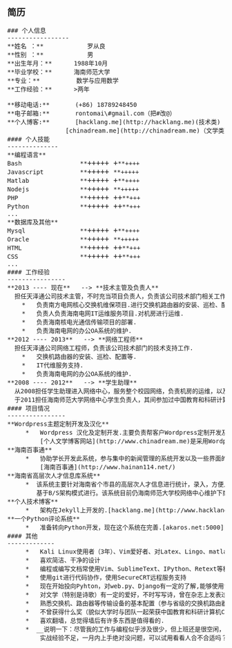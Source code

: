 ## 简历 
<pre>
### 个人信息
-----------------
**姓名 ：** 			罗从良
**性别 ：**			男
**出生年月：**      1988年10月
**毕业学校：**      海南师范大学
**专业：**          数学与应用数学
**工作经验：**      >两年
	
**移动电话:**       (+86) 18789248450
**电子邮箱:**       rontomai\#gmail.com（把#改@）
**个人博客:**       [hacklang.me](http://hacklang.me)(技术类) 
                [chinadream.me](http://chinadream.me)（文学类）
#### 个人技能
--------------
**编程语言**
Bash				**<big>+++++ +</big>**++++ 
Javascript			**<big>+++++ </big>**+++++ 
Matlab				**<big>+++++ +</big>**++++
Nodejs				**<big>+++++ </big>**+++++
PHP					**<big>+++++ ++</big>**+++ 
Python				**<big>+++++ ++</big>**+++
...
**数据库及其他**
Mysql				**<big>+++++ +</big>**++++ 
Oracle				**<big>+++++ </big>**+++++ 
HTML				**<big>+++++ ++</big>**+++
CSS					**<big>+++++ ++</big>**+++
...
#### 工作经验
----------------
**2013 ---- 现在**   --> **技术主管及负责人**     
  担任天泽通公司技术主管，不时充当项目负责人，负责该公司技术部门相关工作.
    *   负责南方电网核心交换机维保项目.进行交换机路由器的安装、巡检、配置等.
    *   负责人负责海南电网IT运维服务项目.对机房进行运维.
    *   负责海南核电光通信传输项目的部署.
    *   负责海南电网的办公OA系统的维护.
**2012 ---- 2013**   --> **网络工程师**     
  担任天泽通公司网络工程师，负责该公司技术部门的技术支持工作.
    *   交换机路由器的安装、巡检、配置等.
    *   IT代维服务支持.
    *   负责海南电网的办公OA系统的维护.
**2008 ---- 2012**   --> **学生助理**     
  从2008担任学生助理进入网络中心，服务整个校园网络，负责机房的运维，以及学校网站的维护等.
  于2011担任海南师范大学网络中心学生负责人，其间参加过中国教育和科研计算机CRENET研讨会.
#### 项目情况
----------------
**Wordpress主题定制开发及汉化**
     *   Wordpress 汉化及定制开发.主要负责帮客户Wordpress定制开发及汉化,同时兼做网站.一般采用php进行.
         [个人文学博客网站](http://www.chinadream.me)是采用Wordpress的.
**海南百事通**
     *   协助学长开发此系统，参与集中的新闻管理的系统开发以及一些界面的开发工作，采用PHP进行.
         [海南百事通](http://www.hainan114.net/)
**海南省高层次人才信息库系统**
     *  该系统主要针对海南省个市县的高层次人才信息进行统计，录入，方便人员查询。采用PHP编写的。
        基于B/S架构模式进行。该系统目前仍海南师范大学校网络中心维护下商用。
**个人技术博客**
     *   架构在Jekyll上开发的.[hacklang.me](http://www.hacklang.me)
**一个Python评论系统**
     *   准备转向Python开发，现在这个系统在完善.[akaros.net:5000](http://www.akaros.net:5000)           
#### 其他
-------------
     *   Kali Linux使用者（3年）、Vim爱好者、对Latex、Lingo、matlab等比较喜欢，准备着Latex编书
     *   喜欢简洁、干净的设计
     *   编程或编写文档常使用Vim、SublimeText、IPython、Retext等程序
     *   使用git进行代码协作，使用SecureCRT远程服务支持
     *   现在开始投向Pyhton，对web.py、Django有一定的了解,能够使用flask进行基本的网站开发.
     *   对文学（特别是诗歌）有一定的爱好，不时写写诗，曾在杂志上发表过诗篇
     *   熟悉交换机、路由器等传输设备的基本配置（参与省级的交换机路由器部署），服务过机房IT运维
     *   不曾获得什么奖（貌似大学时与团队一起荣获中国教育和科研计算机CRENET管理委员会“突出贡献奖”）
     *   喜欢翻墙，总觉得墙后有许多东西是值得看的.
     *  __说明一下：尽管我的工作与编程似乎涉及很少，但上班还是很空闲，常用来学习编程，可能
         实战经验不足，一月内上手绝对没问题，可以试用看看人合不合适吗？__（越发喜欢编程了）
